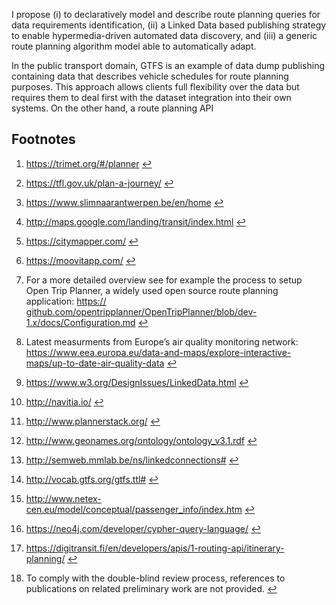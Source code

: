 I propose
(i) to declaratively model and describe route planning queries
for data requirements identification,
(ii) a Linked Data based publishing strategy
to enable hypermedia-driven automated data discovery, and
(iii) a generic route planning algorithm model
able to automatically adapt.


In the public transport domain,
GTFS is an example of data dump publishing containing data
that describes vehicle schedules for route planning purposes.
This approach allows clients full flexibility over the data
but requires them to deal first with the dataset integration
into their own systems. 
On the other hand, a route planning API


<section id="footnotes">
  <h2>Footnotes</h2>
  <ol>
        <li id="fn:portland">
        <p><a href="https://trimet.org/#/planner">https:/​/​trimet.org/#/planner</a> <a href="#fnref:portland" class="reversefootnote">&#8617;</a></p>
        </li>
        <li id="fn:london">
        <p><a href="https://tfl.gov.uk/plan-a-journey/">https:/​/​tfl.gov.uk/plan-a-journey/</a> <a href="#fnref:london" class="reversefootnote">&#8617;</a></p>
        </li>
        <li id="fn:antwerp">
        <p><a href="https://www.slimnaarantwerpen.be/en/home">https:/​/​www.slimnaarantwerpen.be/en/home</a> <a href="#fnref:antwerp" class="reversefootnote">&#8617;</a></p>
        </li>
        <li id="fn:googlemaps">
        <p><a href="http://maps.google.com/landing/transit/index.html">http:/​/​maps.google.com/landing/transit/index.html</a> <a href="#fnref:googlemaps" class="reversefootnote">&#8617;</a></p>
        </li>
        <li id="fn:citymapper">
        <p><a href="https://citymapper.com/">https:/​/​citymapper.com/</a> <a href="#fnref:citymapper" class="reversefootnote">&#8617;</a></p>
        </li>
        <li id="fn:moovit">
        <p><a href="https://moovitapp.com/">https:/​/​moovitapp.com/</a> <a href="#fnref:moovit" class="reversefootnote">&#8617;</a></p>
        </li>
        <li id="fn:process">
        <p>For a more detailed overview see for example the process to setup Open Trip Planner, a widely used open source route planning application: <a href="https://github.com/opentripplanner/OpenTripPlanner/blob/dev-1.x/docs/Configuration.md">https:/​/​github.com/opentripplanner/OpenTripPlanner/blob/dev-1.x/docs/Configuration.md</a> <a href="#fnref:process" class="reversefootnote">&#8617;</a></p>
        </li>
        <li id="fn:airquality">
        <p>Latest measurments from Europe’s air quality monitoring network: <a href="https://www.eea.europa.eu/data-and-maps/explore-interactive-maps/up-to-date-air-quality-data">https:/​/​www.eea.europa.eu/data-and-maps/explore-interactive-maps/up-to-date-air-quality-data</a> <a href="#fnref:airquality" class="reversefootnote">&#8617;</a></p>
        </li>
        <li id="fn:ldprinciples">
        <p><a href="https://www.w3.org/DesignIssues/LinkedData.html">https:/​/​www.w3.org/DesignIssues/LinkedData.html</a> <a href="#fnref:ldprinciples" class="reversefootnote">&#8617;</a></p>
        </li>
        <li id="fn:navitia">
        <p><a href="http://navitia.io/">http:/​/​navitia.io/</a> <a href="#fnref:navitia" class="reversefootnote">&#8617;</a></p>
        </li>
        <li id="fn:plannerstack">
        <p><a href="http://www.plannerstack.org/">http:/​/​www.plannerstack.org/</a> <a href="#fnref:plannerstack" class="reversefootnote">&#8617;</a></p>
        </li>
        <li id="fn:gnontology">
        <p><a href="http://www.geonames.org/ontology/ontology_v3.1.rdf">http:/​/​www.geonames.org/ontology/ontology_v3.1.rdf</a> <a href="#fnref:gnontology" class="reversefootnote">&#8617;</a></p>
        </li>
        <li id="fn:lcontology">
        <p><a href="http://semweb.mmlab.be/ns/linkedconnections#">http:/​/​semweb.mmlab.be/ns/linkedconnections#</a> <a href="#fnref:lcontology" class="reversefootnote">&#8617;</a></p>
        </li>
        <li id="fn:linkedgtfs">
        <p><a href="http://vocab.gtfs.org/gtfs.ttl#">http:/​/​vocab.gtfs.org/gtfs.ttl#</a> <a href="#fnref:linkedgtfs" class="reversefootnote">&#8617;</a></p>
        </li>
        <li id="fn:netexquery">
        <p><a href="http://www.netex-cen.eu/model/conceptual/passenger_info/index.htm">http:/​/​www.netex-cen.eu/model/conceptual/passenger_info/index.htm</a> <a href="#fnref:netexquery" class="reversefootnote">&#8617;</a></p>
        </li>
        <li id="fn:cypher">
        <p><a href="https://neo4j.com/developer/cypher-query-language/">https:/​/​neo4j.com/developer/cypher-query-language/</a> <a href="#fnref:cypher" class="reversefootnote">&#8617;</a></p>
        </li>
        <li id="fn:graphql">
        <p><a href="https://digitransit.fi/en/developers/apis/1-routing-api/itinerary-planning/">https:/​/​digitransit.fi/en/developers/apis/1-routing-api/itinerary-planning/</a> <a href="#fnref:graphql" class="reversefootnote">&#8617;</a></p>
        </li>
        <li id="fn:disclaimer">
      <p>To comply with the double-blind review process, references to publications on related preliminary work are not provided. <a href="#fnref:disclaimer" class="reversefootnote">&#8617;</a></p>
    </li>
    </ol>
</section>